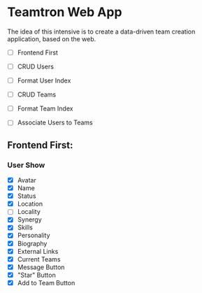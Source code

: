 # Teamtron Web App
The idea of this intensive is to create a data-driven team creation application, based on the web.

-[ ] Frontend First
-[ ] CRUD Users
-[ ] Format User Index
-[ ] CRUD Teams
-[ ] Format Team Index
-[ ] Associate Users to Teams


## Frontend First:
### User Show
- [X] Avatar
- [X] Name
- [X] Status
- [X] Location
- [ ] Locality
- [X] Synergy
- [X] Skills
- [X] Personality
- [X] Biography
- [X] External Links
- [X] Current Teams
- [X] Message Button
- [X] "Star" Button
- [X] Add to Team Button

###